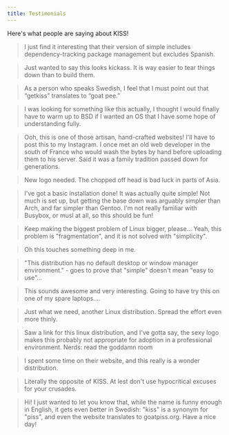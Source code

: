 ```yaml
---
title: Testimonials
---
```


Here's what people are saying about KISS!

> I just find it interesting that their version of simple includes dependency-tracking package management but excludes Spanish.

> Just wanted to say this looks kickass. It is way easier to tear things down than to build them.

> As a person who speaks Swedish, I feel that I must point out that “getkiss” translates to “goat pee.”

> I was looking for something like this actually, I thought I would finally have to warm up to BSD if I wanted an OS that I have some hope of understanding fully.

> Ooh, this is one of those artisan, hand-crafted websites! I'll have to post this to my Instagram. I once met an old web developer in the south of France who would wash the bytes by hand before uploading them to his server. Said it was a family tradition passed down for generations.

> New logo needed. The chopped off head is bad luck in parts of Asia.

> I've got a basic installation done! It was actually quite simple! Not much is set up, but getting the base down was arguably simpler than Arch, and far simpler than Gentoo. I'm not really familiar with Busybox, or musl at all, so this should be fun!

> Keep making the biggest problem of Linux bigger, please... Yeah, this problem is "fragmentation", and it is not solved with "simplicity".

> Oh this touches something deep in me.

> "This distribution has no default desktop or window manager environment." - goes to prove that "simple" doesn't mean "easy to use"...

> This sounds awesome and very interesting. Going to have try this on one of my spare laptops....

> Just what we need, another Linux distribution. Spread the effort even more thinly.

> Saw a link for this linux distribution, and I've gotta say, the sexy logo makes this probably not appropriate for adoption in a professional environment. Nerds: read the goddamn room

> I spent some time on their website, and this really is a wonder distribution.

> Literally the opposite of KISS. At lest don't use hypocritical excuses for your crusades.

> Hi! I just wanted to let you know that, while the name is funny enough in English, it gets even better in Swedish: "kiss" is a synonym for "piss", and even the website translates to goatpiss.org. Have a nice day!
